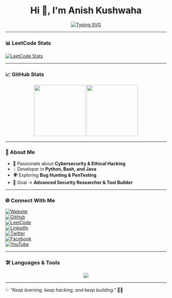 <!-- Profile Header -->
<h1 align="center">Hi 👋, I'm Anish Kushwaha</h1>

<!-- Animated Typing -->
<p align="center">
  <a href="https://git.io/typing-svg">
    <img src="https://readme-typing-svg.herokuapp.com?font=Fira+Code&weight=600&size=25&pause=1000&color=00F700&center=true&vCenter=true&width=600&lines=⚡+Penetration+Tester;💻+Developer;🌌+Learner+%26+Explorer;🚀+Cybersecurity+Enthusiast;🔥+Always+Learning+New+Tech" alt="Typing SVG" />
  </a>
</p>

---

### 📊 LeetCode Stats
[![LeetCode Stats](https://leetcard.jacoblin.cool/Anish-Kushwaha?theme=dark&font=Karma&ext=contest)](https://leetcode.com/Anish-Kushwaha/)

---

### 📈 GitHub Stats
<p align="center">
  <img src="https://github-readme-stats.vercel.app/api?username=Anish-Kushwaha&show_icons=true&theme=radical" height="160"/>
  <img src="https://github-readme-stats.vercel.app/api/top-langs/?username=Anish-Kushwaha&layout=compact&theme=radical" height="160"/>
</p>

---

### 🚀 About Me  
- 🔐 Passionate about **Cybersecurity & Ethical Hacking**  
- 💡 Developer in **Python, Bash, and Java**  
- 🌍 Exploring **Bug Hunting & PenTesting**  
- 🎯 Goal → **Advanced Security Researcher & Tool Builder**

---

### 🌐 Connect With Me  

[![Website](https://img.shields.io/badge/🌍%20Website-FF7139?style=for-the-badge&logo=firefox&logoColor=white)](https://Anish-kushwaha.b12sites.com)  
[![GitHub](https://img.shields.io/badge/GitHub-100000?style=for-the-badge&logo=github&logoColor=white)](https://github.com/Anishkushwaha02)  
[![LeetCode](https://img.shields.io/badge/LeetCode-000000?style=for-the-badge&logo=LeetCode&logoColor=#d16c06)](https://leetcode.com/Anish-Kushwaha/)  
[![LinkedIn](https://img.shields.io/badge/LinkedIn-0077B5?style=for-the-badge&logo=linkedin&logoColor=white)](https://linkedin.com/in/anish-kushwaha-43a915383)  
[![Twitter](https://img.shields.io/badge/Twitter-1DA1F2?style=for-the-badge&logo=twitter&logoColor=white)](https://x.com/Anish_Kushwaha_)  
[![Facebook](https://img.shields.io/badge/Facebook-1877F2?style=for-the-badge&logo=facebook&logoColor=white)](https://facebook.com/Anishkushwahaji)  
[![YouTube](https://img.shields.io/badge/YouTube-FF0000?style=for-the-badge&logo=youtube&logoColor=white)](https://youtube.com/@cosmologist_anish)  

---

### 🛠️ Languages & Tools  

<p align="center">
  <img src="https://skillicons.dev/icons?i=python,bash,java,linux,git,github,html,css,js,vscode,androidstudio,mysql,figma&perline=7" />
</p>

---

✨ *"Keep learning, keep hacking, and keep building."* 🚀🔥
